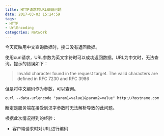 ```yaml
---
title: HTTP请求的URL编码问题
date: 2017-03-03 15:24:59
tags:
- HTTP
- UrlEncoding
categories: Network
---
```


今天反映用中文查询数据时，接口没有返回数据。

<!-- more -->

使用curl请求，URL参数为英文字符时可以成功返回数据。URL为中文时，无法查询。提示的错误如下：

> Invalid character found in the request target. The valid characters are defined in RFC 7230 and RFC 3986

但是将中文编码作为参数，可以查询。

```shell
curl --data-urlencode "param1=value1&param2=value" http://hostname.com
```

断定是服务端在接受到汉字参数时无法解析导致的此问题。

根据此次情况得到的经验：

* 客户端请求时对URL进行编码

